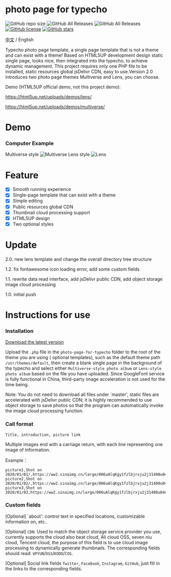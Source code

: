 # photo page for typecho

<img alt="GitHub repo size" src="https://img.shields.io/github/repo-size/zzd/photo-page-for-typecho">  <img alt="GitHub All Releases" src="https://img.shields.io/github/downloads/zzd/photo-page-for-typecho/total">  <img alt="GitHub All Releases" src="https://img.shields.io/github/downloads/zzd/photo-page-for-typecho/latest/total">  <a href="https://github.com/zzd/photo-page-for-typecho/blob/master/LICENSE"><img alt="GitHub license" src="https://img.shields.io/github/license/zzd/photo-page-for-typecho"></a>  <a href="https://github.com/zzd/photo-page-for-typecho/stargazers"><img alt="GitHub stars" src="https://img.shields.io/github/stars/zzd/photo-page-for-typecho?style=social"></a>

[中文](README.md) / English

Typecho photo page template, a single page template that is not a theme and can exist with a theme! Based on HTML5UP development design static single page, looks nice, then integrated into the typecho, to achieve dynamic management. This project requires only one PHP file to be installed, static resources global jsDelivr CDN, easy to use.Version 2.0 introduces two photo page themes Multiverse and Lens, you can choose.

Demo (HTML5UP official demo, not this project demo):

https://html5up.net/uploads/demos/lens/

https://html5up.net/uploads/demos/multiverse/

# Demo
### Computer Example

Multiverse style
![Multiverse](https://i.loli.net/2020/05/05/HznahltXYfCgr9F.png)
Lens style
![Lens](https://i.loli.net/2020/05/15/YrV2Mg7hocU31mk.png)


# Feature

- [x] Smooth running experience
- [x] Single-page template that can exist with a theme
- [x] Simple editing
- [x] Public resources global CDN
- [x] Thumbnail cloud processing support
- [x] HTML5UP design
- [x] Two optional styles

# Update

2.0. new lens template and change the overall directory tree structure

1.2. fix fontawesome icon loading error, add some custom fields

1.1. rewrite data read interface, add jsDelivr public CDN, add object storage image cloud processing

1.0. initial push

# Instructions for use
### Installation

[Download the latest version](https://github.com/zzd/photo-page-for-typecho/releases)


Upload the `.php` file in the `photo-page-for-typecho` folder to the root of the theme you are using ( optional templates), such as the default theme path `/usr/themes/default`, then create a blank single page in the background of the typecho and select either `Multiverse-style photo album` or `Lens-style photo album` based on the file you have uploaded. Since GoogleFont service is fully functional in China, third-party image acceleration is not used for the time being.

Note: You do not need to download all files under `master', static files are accelerated with jsDelivr public CDN; it is highly recommended to use object storage to save photos so that the program can automatically invoke the image cloud processing function.


### Call format

```
Title, introduction, picture link
```

Multiple images end with a carriage return, with each line representing one image of information.

Example：
```
picture1,Shot on 2020/01/01/,https://ww2.sinaimg.cn/large/006uAlqKgy1fzlbjrxju2j31400u04qz.jpg
picture2,Shot on 2020/01/02/,https://ww2.sinaimg.cn/large/006uAlqKgy1fzlbjrxju2j31400u04qz.jpg
picture3,Shot on 2020/01/03,https://ww2.sinaimg.cn/large/006uAlqKgy1fzlbjrxju2j31400u04qz.jpg
```

### Custom fields

[Optional] `about': control text in specified locations, customizable information on, etc..

[Optional] `CDN`: Used to match the object storage service provider you use, currently supports the cloud also beat cloud, Ali cloud OSS, seven niu cloud, Tencent cloud, the purpose of this field is to use cloud image processing to dynamically generate thumbnails. The corresponding fields should read: `UPYUN`/`OSS`/`KODO`/`COS`.

[Optional] Social link fields `Twitter`, `Facebook`, `Instagram`, `GitHub`, just fill in the links to the corresponding fields.
